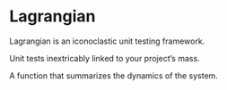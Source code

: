 # Lagrangian

Lagrangian is an iconoclastic unit testing framework.

Unit tests inextricably linked to your project’s mass.

A function that summarizes the dynamics of the system.